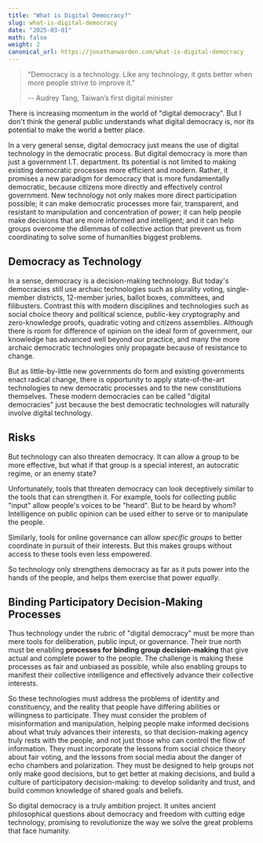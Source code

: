 ```yaml
---
title: "What is Digital Democracy?"
slug: what-is-digital-democracy
date: "2025-03-01"
math: false
weight: 2
canonical_url: https://jonathanwarden.com/what-is-digital-democracy
---
```




> "Democracy is a technology. Like any technology, it gets better when more people strive to improve it." 
>
> -- Audrey Tang, Taiwan’s first digital minister

There is increasing momentum in the world of "digital democracy". But I don't think the general public understands what digital democracy is, nor its potential to make the world a better place.

In a very general sense, digital democracy just means the use of digital technology in the democratic process. But digital democracy is more than just a government I.T. department. Its potential is not limited to making existing democratic processes more efficient and modern. Rather, it promises a new paradigm for democracy that is more fundamentally democratic, because citizens more directly and effectively control government. New technology not only makes more direct participation possible; it can make democratic processes more fair, transparent, and resistant to manipulation and concentration of power; it can help people make decisions that are more informed and intelligent; and it can help groups overcome the dilemmas of collective action that prevent us from coordinating to solve some of humanities biggest problems.

## Democracy as Technology

In a sense, democracy is a decision-making technology. But today's democracies still use archaic technologies such as plurality voting, single-member districts, 12-member juries, ballot boxes, committees, and filibusters. Contrast this with modern disciplines and technologies such as social choice theory and political science, public-key cryptography and zero-knowledge proofs, quadratic voting and citizens assemblies. Although there is room for difference of opinion on the ideal form of government, our knowledge has advanced well beyond our practice, and many the more archaic democratic technologies only propagate because of resistance to change.

But as little-by-little new governments do form and existing governments enact radical change, there is opportunity to apply state-of-the-art technologies to new democratic processes and to the new constitutions themselves. These modern democracies can be called "digital democracies" just because the best democratic technologies will naturally involve digital technology.

## Risks 

But technology can also threaten democracy. It can allow a group to be more effective, but what if that group is a special interest, an autocratic regime, or an enemy state? 

Unfortunately, tools that threaten democracy can look deceptively similar to the tools that can strengthen it. For example, tools for collecting public "input" allow people's voices to be "heard". But to be heard by whom? Intelligence on public opinion can be used either to serve or to manipulate the people. 

Similarly, tools for online governance can allow *specific groups* to better coordinate in pursuit of their interests. But this makes groups without access to these tools even less empowered.

So technology only strengthens democracy as far as it puts power into the hands of the people, and helps them exercise that power *equally*.

## Binding Participatory Decision-Making Processes

Thus technology under the rubric of "digital democracy" must be more than mere tools for deliberation, public input, or governance. Their true north must be enabling **processes for binding group decision-making** that give actual and complete power to the people. The challenge is making these processes  as fair and unbiased as possible, while also enabling groups to manifest their collective intelligence and effectively advance their collective interests.

So these technologies must address the problems of identity and constituency, and the reality that people have differing abilities or willingness to participate. They must consider the problem of misinformation and manipulation, helping people make informed decisions about what truly advances their interests, so that decision-making agency truly rests with the people, and not just those who can control the flow of information. They must incorporate the lessons from social choice theory about fair voting, and the lessons from social media about the danger of echo chambers and polarization. They must be designed to help groups not only make good decisions, but to get better at making decisions, and build a culture of participatory decision-making: to develop solidarity and trust, and build common knowledge of shared goals and beliefs.

So digital democracy is a truly ambition project. It unites ancient philosophical questions about democracy and freedom with cutting edge technology, promising to revolutionize the way we solve the great problems that face humanity.

